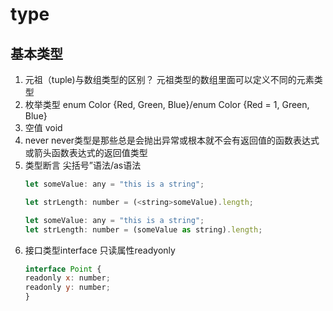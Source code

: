 # type

## 基本类型

1. 元祖（tuple)与数组类型的区别？
   元祖类型的数组里面可以定义不同的元素类型
2. 枚举类型
   enum Color {Red, Green, Blue}/enum Color {Red = 1, Green, Blue}
3. 空值 void
4. never
    never类型是那些总是会抛出异常或根本就不会有返回值的函数表达式或箭头函数表达式的返回值类型
5.  类型断言
    尖括号”语法/as语法
    ```js
    let someValue: any = "this is a string";

    let strLength: number = (<string>someValue).length;
    ```
    ```js
    let someValue: any = "this is a string";
    let strLength: number = (someValue as string).length;
    ```
6. 接口类型interface
   只读属性readyonly
    ```js
    interface Point {
    readonly x: number;
    readonly y: number;
    }
    ```
